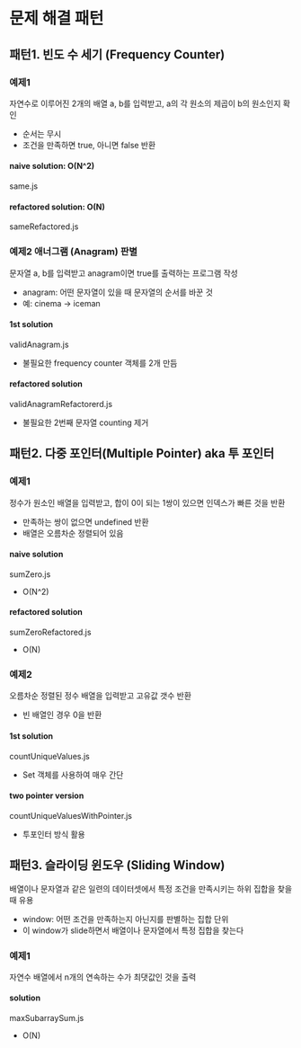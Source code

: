 # 문제 해결 패턴

## 패턴1. 빈도 수 세기 (Frequency Counter)

### 예제1

자연수로 이루어진 2개의 배열 a, b를 입력받고, a의 각 원소의 제곱이 b의 원소인지 확인

- 순서는 무시
- 조건을 만족하면 true, 아니면 false 반환

#### naive solution: O(N^2)

same.js

#### refactored solution: O(N)

sameRefactored.js

### 예제2 애너그램 (Anagram) 판별

문자열 a, b를 입력받고 anagram이면 true를 출력하는 프로그램 작성

- anagram: 어떤 문자열이 있을 때 문자열의 순서를 바꾼 것
- 예: cinema -> iceman

#### 1st solution

validAnagram.js

- 불필요한 frequency counter 객체를 2개 만듬

#### refactored solution

validAnagramRefactorerd.js

- 불필요한 2번째 문자열 counting 제거

## 패턴2. 다중 포인터(Multiple Pointer) aka 투 포인터

### 예제1

정수가 원소인 배열을 입력받고, 합이 0이 되는 1쌍이 있으면 인덱스가 빠른 것을 반환

- 만족하는 쌍이 없으면 undefined 반환
- 배열은 오름차순 정렬되어 있음

#### naive solution

sumZero.js

- O(N^2)

#### refactored solution

sumZeroRefactored.js

- O(N)

### 예제2

오름차순 정렬된 정수 배열을 입력받고 고유값 갯수 반환

- 빈 배열인 경우 0을 반환

#### 1st solution

countUniqueValues.js

- Set 객체를 사용하여 매우 간단

#### two pointer version

countUniqueValuesWithPointer.js

- 투포인터 방식 활용

## 패턴3. 슬라이딩 윈도우 (Sliding Window)

배열이나 문자열과 같은 일련의 데이터셋에서 특정 조건을 만족시키는 하위 집합을 찾을 때 유용

- window: 어떤 조건을 만족하는지 아닌지를 판별하는 집합 단위
- 이 window가 slide하면서 배열이나 문자열에서 특정 집합을 찾는다

### 예제1

자연수 배열에서 n개의 연속하는 수가 최댓값인 것을 출력

#### solution

maxSubarraySum.js

- O(N)
